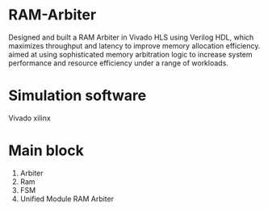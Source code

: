 # RAM-Arbiter
Designed and built a RAM Arbiter in Vivado HLS using Verilog HDL, which maximizes throughput and latency to improve memory allocation efficiency. aimed at using sophisticated memory arbitration logic to increase system performance and resource efficiency under a range of workloads.
# Simulation software
Vivado xilinx
# Main block
1. Arbiter
2. Ram
3. FSM
4. Unified Module RAM Arbiter
